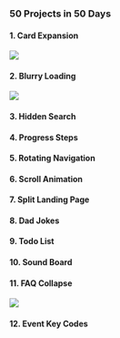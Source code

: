 ### 50 Projects in 50 Days

#### 1. Card Expansion
![](card_expansion.gif)
#### 2. Blurry Loading
![](blurry_loading.gif)
#### 3. Hidden Search
#### 4. Progress Steps
#### 5. Rotating Navigation
#### 6. Scroll Animation
#### 7. Split Landing Page
#### 8. Dad Jokes
#### 9. Todo List
#### 10. Sound Board
#### 11. FAQ Collapse
![](faq_collapse.gif)
#### 12. Event Key Codes 
